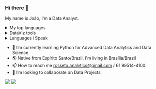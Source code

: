 ### Hi there 👋
My name is João, i'm a Data Analyst.

<details>
<summary>My top languages</summary>

| Level  | Languages |
|--------|-----------|
|Advanced| Python    |
|Advanced| SQL       |


</details>

<details>
<summary>DataViz tools</summary>

| Tools     |
|-----------|
| Power BI  |
| Tableau   |
| Looker    |
| QuickSight|

</details>

<details>
<summary>Languages i Speak</summary>

| Proeficiency | Languages     |
|--------------|---------------|
| Advanced     | English       |
| Native       | Portuguese(BR)|

</details>

- 🌱 I’m currently learning Python for Advanced Data Analytics and Data Science
- :earth_americas: Native from Espírito Santo/Brazil, i'm living in Brasília/Brazil
- 📫 How to reach me rosseto.analytics@gmail.com / 61 99514-4100
- 👯 I’m looking to collaborate on Data Projects

<a href = "mailto:rosseto.analytics@gmail.com"><img loading="lazy" src="https://img.shields.io/badge/Gmail-D14836?style=for-the-badge&logo=gmail&logoColor=white" target="_blank"></a> <a href="https://www.linkedin.com/in/joaorosseto//" target="_blank"><img loading="lazy" src="https://img.shields.io/badge/-LinkedIn-%230077B5?style=for-the-badge&logo=linkedin&logoColor=white" target="_blank"></a>   
